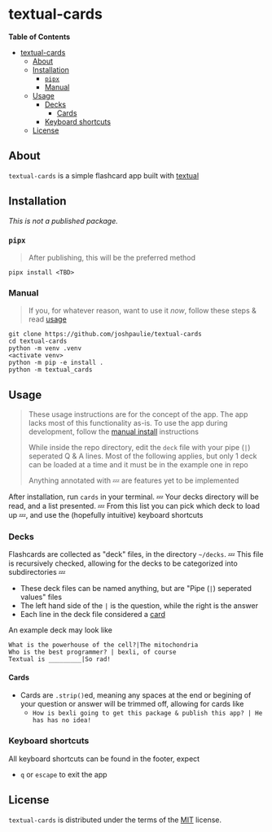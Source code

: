 # textual-cards

<!-- [![PyPI - Version](https://img.shields.io/pypi/v/textual-cards.svg)](https://pypi.org/project/textual-cards)
[![PyPI - Python Version](https://img.shields.io/pypi/pyversions/textual-cards.svg)](https://pypi.org/project/textual-cards) -->
**Table of Contents**

- [textual-cards](#textual-cards)
  - [About](#about)
  - [Installation](#installation)
    - [`pipx`](#pipx)
    - [Manual](#manual)
  - [Usage](#usage)
    - [Decks](#decks)
      - [Cards](#cards)
    - [Keyboard shortcuts](#keyboard-shortcuts)
  - [License](#license)

## About
`textual-cards` is a simple flashcard app built with [textual](https://github.com/Textualize/textual)

## Installation
_This is not a published package._

### `pipx`
> After publishing, this will be the preferred method
```console
pipx install <TBD>
```

### Manual
> If you, for whatever reason, want to use it *now*, follow these steps & read [usage](#usage)
```console
git clone https://github.com/joshpaulie/textual-cards
cd textual-cards
python -m venv .venv
<activate venv>
python -m pip -e install .
python -m textual_cards
```

## Usage
> These usage instructions are for the concept of the app. The app lacks most of this functionality as-is.
> To use the app during development, follow the [manual install](#manual) instructions
> 
> While inside the repo directory, edit the `deck` file with your pipe (`|`) seperated Q & A lines. Most of the following applies, but only 1 deck can be loaded at a time and it must be in the example one in repo
> 
> Anything annotated with 💤 are features yet to be implemented


After installation, run `cards` in your terminal. 💤 Your decks directory will be read, and a list presented. 💤 From this list you can pick which deck to load up 💤, and use the (hopefully intuitive) keyboard shortcuts 

### Decks
Flashcards are collected as "deck" files, in the directory `~/decks`. 💤 This file is recursively checked, allowing for the decks to be categorized into subdirectories 💤

- These deck files can be named anything, but are "Pipe (`|`) seperated values" files
- The left hand side of the `|` is the question, while the right is the answer
- Each line in the deck file considered a [card](#cards)

An example deck may look like
```
What is the powerhouse of the cell?|The mitochondria
Who is the best programmer? | bexli, of course
Textual is _________|So rad!
```

#### Cards
- Cards are `.strip()`ed, meaning any spaces at the end or begining of your question or answer will be trimmed off, allowing for cards like
  - `How is bexli going to get this package & publish this app? | He has has no idea!`

### Keyboard shortcuts
All keyboard shortcuts can be found in the footer, expect
- `q` or `escape` to exit the app

## License
`textual-cards` is distributed under the terms of the [MIT](https://spdx.org/licenses/MIT.html) license.
